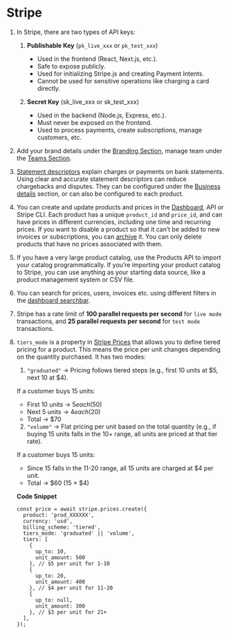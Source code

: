 # Stripe

1.  In Stripe, there are two types of API keys:
    1. **Publishable Key** (`pk_live_xxx` or `pk_test_xxx`)
        - Used in the frontend (React, Next.js, etc.).
        - Safe to expose publicly.
        - Used for initializing Stripe.js and creating Payment Intents.
        - Cannot be used for sensitive operations like charging a card directly.

    2. **Secret Key** (sk_live_xxx or sk_test_xxx)
        - Used in the backend (Node.js, Express, etc.).
        - Must never be exposed on the frontend.
        - Used to process payments, create subscriptions, manage customers, etc.

2.  Add your brand details under the [Branding Section](https://dashboard.stripe.com/settings/branding), manage team under the [Teams Section](https://dashboard.stripe.com/settings/team).

3.  [Statement descriptors](https://docs.stripe.com/get-started/account/statement-descriptors) explain charges or payments on bank statements. Using clear and accurate statement descriptors can reduce chargebacks and disputes. They can be configured under the [Business details](https://dashboard.stripe.com/settings/business-details) section, or can also be configured to each product.

4.  You can create and update products and prices in the [Dashboard](https://dashboard.stripe.com/products), API or Stripe CLI. Each product has a unique `product_id` and `price_id`, and can have prices in different currencies, including one time and recurring prices. If you want to disable a product so that it can’t be added to new invoices or subscriptions, you can [archive](https://docs.stripe.com/products-prices/manage-prices?dashboard-or-api=dashboard&lang=node#archive-product) it. You can only delete products that have no prices associated with them.

5.  If you have a very large product catalog, use the Products API to import your catalog programmatically. If you’re importing your product catalog to Stripe, you can use anything as your starting data source, like a product management system or CSV file.

6.  You can search for prices, users, invoices etc. using different filters in the [dashboard searchbar](https://docs.stripe.com/dashboard/search#search-filters-operators).

7.  Stripe has a rate limit of **100 parallel requests per second** for `live mode` transactions, and **25 parallel requests per second** for `test mode` transactions.​

8.  `tiers_mode` is a property in [Stripe Prices](https://docs.stripe.com/api/prices?lang=node) that allows you to define tiered pricing for a product. This means the price per unit changes depending on the quantity purchased. It has two modes:

    1. `"graduated"` → Pricing follows tiered steps (e.g., first 10 units at $5, next 10 at $4).

    If a customer buys 15 units:
    - First 10 units → $5 each ($50)
    - Next 5 units → $4 each ($20)
    - Total → $70

    2. `"volume"` → Flat pricing per unit based on the total quantity (e.g., if buying 15 units falls in the 10+ range, all units are priced at that tier rate).

    If a customer buys 15 units:
    - Since 15 falls in the 11-20 range, all 15 units are charged at $4 per unit.
    - Total → $60 (15 × $4)

    **Code Snippet**
    ```
    const price = await stripe.prices.create({
      product: 'prod_XXXXXX',
      currency: 'usd',
      billing_scheme: 'tiered',
      tiers_mode: 'graduated' || 'volume',
      tiers: [
        {
          up_to: 10,
          unit_amount: 500
        }, // $5 per unit for 1-10
        {
          up_to: 20,
          unit_amount: 400
        }, // $4 per unit for 11-20
        {
          up_to: null,
          unit_amount: 300
        }, // $3 per unit for 21+
      ],
    });
    ```